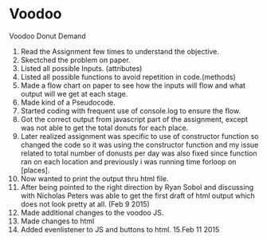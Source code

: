 # Voodoo
Voodoo Donut Demand

1. Read the Assignment few times to understand the objective.
2. Skectched the problem on paper.
3. Listed all possible Inputs. (attributes)
4. Listed all possible functions to avoid repetition in code.(methods)
5. Made a flow chart on paper to see how the inputs will flow and what output will we get at each stage.
6. Made kind of a Pseudocode.
7. Started coding with frequent use of console.log to ensure the flow.
8. Got the correct output from javascript part of the assignment, except was not able to get the total donuts for each place.
9. Later realized assignment was specific to use of constructor function so changed the code so it was using the constructor function and my issue related to total number of donusts per day was also fixed since function ran on each location and previously i was running time forloop on [places].
10. Now wanted to print the output thru html file.
11. After being pointed to the right direction by Ryan Sobol and discussing with Nicholas Peters was able to get the first draft of html output which does not look pretty at all. (Feb 9 2015)
12. Made additional changes to the voodoo JS.
13. Made changes to html
14. Added evenlistener to JS and buttons to html.
15.Feb 11 2015
